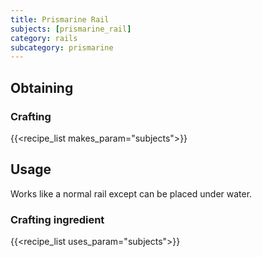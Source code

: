 ```yaml
---
title: Prismarine Rail
subjects: [prismarine_rail]
category: rails
subcategory: prismarine
---
```




Obtaining
---------

### Crafting
{{<recipe_list makes_param="subjects">}}

Usage
-----

Works like a normal rail except can be placed under water.

### Crafting ingredient
{{<recipe_list uses_param="subjects">}}